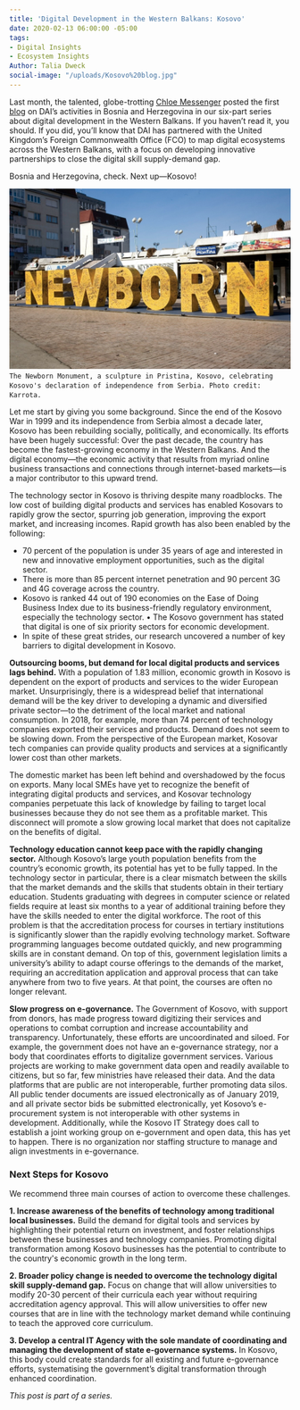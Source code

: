 ```yaml
---
title: 'Digital Development in the Western Balkans: Kosovo'
date: 2020-02-13 06:00:00 -05:00
tags:
- Digital Insights
- Ecosystem Insights
Author: Talia Dweck
social-image: "/uploads/Kosovo%20blog.jpg"
---
```


Last month, the talented, globe-trotting [Chloe Messenger](http://dai-global-digital.com/authors/chloe-messenger/) posted the first [blog](http://dai-global-digital.com/digital-development-in-the-western-balkans-bosnia-and-herzegovina.html) on DAI’s activities in Bosnia and Herzegovina in our six-part series about digital development in the Western Balkans. If you haven’t read it, you should. If you did, you’ll know that DAI has partnered with the United Kingdom’s Foreign Commonwealth Office (FCO) to map digital ecosystems across the Western Balkans, with a focus on developing innovative partnerships to close the digital skill supply-demand gap.

Bosnia and Herzegovina, check. Next up—Kosovo!

<!--more-->

![Kosovo%20blog.jpg](/uploads/Kosovo%20blog.jpg)`The Newborn Monument, a sculpture in Pristina, Kosovo, celebrating Kosovo's declaration of independence from Serbia. Photo credit: Karrota.`

Let me start by giving you some background. Since the end of the Kosovo War in 1999 and its independence from Serbia almost a decade later, Kosovo has been rebuilding socially, politically, and economically. Its efforts have been hugely successful: Over the past decade, the country has become the fastest-growing economy in the Western Balkans. And the digital economy—the economic activity that results from myriad online business transactions and connections through internet-based markets—is a major contributor to this upward trend.

The technology sector in Kosovo is thriving despite many roadblocks. The low cost of building digital products and services has enabled Kosovars to rapidly grow the sector, spurring job generation, improving the export market, and increasing incomes. Rapid growth has also been enabled by the following:

* 70 percent of the population is under 35 years of age and interested in new and innovative employment opportunities, such as the digital sector.
* There is more than 85 percent internet penetration and 90 percent 3G and 4G coverage across the country.
* Kosovo is ranked 44 out of 190 economies on the Ease of Doing Business Index due to its business-friendly regulatory environment, especially the technology sector.
• The Kosovo government has stated that digital is one of six priority sectors for economic development.
* In spite of these great strides, our research uncovered a number of key barriers to digital development in Kosovo.

**Outsourcing booms, but demand for local digital products and services lags behind.** With a population of 1.83 million, economic growth in Kosovo is dependent on the export of products and services to the wider European market. Unsurprisingly, there is a widespread belief that international demand will be the key driver to developing a dynamic and diversified private sector—to the detriment of the local market and national consumption. In 2018, for example, more than 74 percent of technology companies exported their services and products. Demand does not seem to be slowing down. From the perspective of the European market, Kosovar tech companies can provide quality products and services at a significantly lower cost than other markets.

The domestic market has been left behind and overshadowed by the focus on exports. Many local SMEs have yet to recognize the benefit of integrating digital products and services, and Kosovar technology companies perpetuate this lack of knowledge by failing to target local businesses because they do not see them as a profitable market. This disconnect will promote a slow growing local market that does not capitalize on the benefits of digital.

**Technology education cannot keep pace with the rapidly changing sector.** Although Kosovo’s large youth population benefits from the country’s economic growth, its potential has yet to be fully tapped. In the technology sector in particular, there is a clear mismatch between the skills that the market demands and the skills that students obtain in their tertiary education. Students graduating with degrees in computer science or related fields require at least six months to a year of additional training before they have the skills needed to enter the digital workforce. The root of this problem is that the accreditation process for courses in tertiary institutions is significantly slower than the rapidly evolving technology market. Software programming languages become outdated quickly, and new programming skills are in constant demand. On top of this, government legislation limits a university’s ability to adapt course offerings to the demands of the market, requiring an accreditation application and approval process that can take anywhere from two to five years. At that point, the courses are often no longer relevant.

**Slow progress on e-governance.** The Government of Kosovo, with support from donors, has made progress toward digitizing their services and operations to combat corruption and increase accountability and transparency. Unfortunately, these efforts are uncoordinated and siloed. For example, the government does not have an e-governance strategy, nor a body that coordinates efforts to digitalize government services. Various projects are working to make government data open and readily available to citizens, but so far, few ministries have released their data. And the data platforms that are public are not interoperable, further promoting data silos. All public tender documents are issued electronically as of January 2019, and all private sector bids be submitted electronically, yet Kosovo’s e-procurement system is not interoperable with other systems in development. Additionally, while the Kosovo IT Strategy does call to establish a joint working group on e-government and open data, this has yet to happen. There is no organization nor staffing structure to manage and align investments in e-governance.

### Next Steps for Kosovo

We recommend three main courses of action to overcome these challenges.

**1. Increase awareness of the benefits of technology among traditional local businesses.** Build the demand for digital tools and services by highlighting their potential return on investment, and foster relationships between these businesses and technology companies. Promoting digital transformation among Kosovo businesses has the potential to contribute to the country's economic growth in the long term.

**2. Broader policy change is needed to overcome the technology digital skill supply-demand gap.** Focus on change that will allow universities to modify 20-30 percent of their curricula each year without requiring accreditation agency approval. This will allow universities to offer new courses that are in line with the technology market demand while continuing to teach the approved core curriculum.

**3. Develop a central IT Agency with the sole mandate of coordinating and managing the development of state e-governance systems.** In Kosovo, this body could create standards for all existing and future e-governance efforts, systematising the government’s digital transformation through enhanced coordination.

*This post is part of a series.*